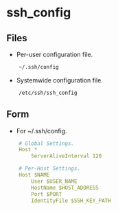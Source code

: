 ssh_config
==========

Files
-----
- Per-user configuration file.
```sh
    ~/.ssh/config
```
- Systemwide configuration file.
```sh
    /etc/ssh/ssh_config
```

Form
----

- For ~/.ssh/config.
```yml
    # Global Settings.
    Host *
        ServerAliveInterval 120

    # Per-Host Settings.
    Host $NAME
        User $USER_NAME
        HostName $HOST_ADDRESS
        Port $PORT
        IdentityFile $SSH_KEY_PATH
```
